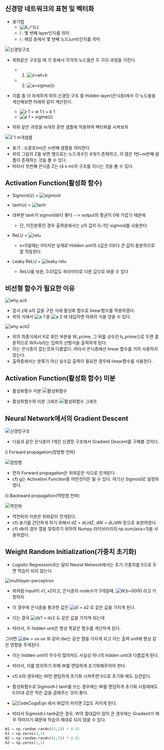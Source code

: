 ## 신경망 네트워크의 표현 및 벡터화


* 표기법
	- ![A_i^{L}](https://user-images.githubusercontent.com/46666862/71478013-b0ebb500-2830-11ea-979c-dbb15b94455f.gif)
	- l : 몇 번째 layer인지를 의미  
	- i : 해당 층에서 몇 번째 노드(unit)인지를 의미


![신경망구조](https://user-images.githubusercontent.com/46666862/71477954-6407de80-2830-11ea-9a5a-0d4131877e47.png)


* 위와같은 구조일 때 각 층에서 각각의 노드들은 두 가지 과정을 거친다.  
	- 1. ![z=wt+b](https://user-images.githubusercontent.com/46666862/71478142-674f9a00-2831-11ea-8cd9-3a3025ce0817.gif)
	- 2. ![a=sigma(z)](https://user-images.githubusercontent.com/46666862/71478141-674f9a00-2831-11ea-9795-042b7e548de8.gif)
	
	
* 이를 좀 더 자세하게 위의 신경망 구조 중 Hidden layer(은닉층)에서 각 노드들을 계산해보면 아래와 같이 계산된다.  
	- ![z 1  = w 1 t + b 1](https://user-images.githubusercontent.com/46666862/71478322-53586800-2832-11ea-9025-9cdbe9db532e.gif)
	- ![a 1 = sigma(z)](https://user-images.githubusercontent.com/46666862/71478320-53586800-2832-11ea-9f49-4c2c89678bec.gif)
	
	
* 위와 같은 과정을 m개의 훈련 샘플에 적용하여 벡터화를 시켜보자

![Z 1  m개샘플](https://user-images.githubusercontent.com/46666862/71478553-a979db00-2833-11ea-99ed-1953a80436b9.gif)
- 표기 : 소괄호(m)은 m번째 샘플을 의미한다.    
- 위의 그림의 Z를 보면 행으로는 노드개수인 4개가 존재하고, 각 열은 1번~m번째 샘플이 존재하는 것을 볼 수 있다.  
- 따라서 첫번째 은닉층 Z는 (4 x m)의 구조를 지니는 것을 볼 수 있다.



## Activation Function(활성화 함수)


* Sigmoid(z) = ![sigmoid](https://user-images.githubusercontent.com/46666862/71478859-16da3b80-2835-11ea-9c0b-d5fbec935ee4.gif)


* tanh(z) = ![tanh](https://user-images.githubusercontent.com/46666862/71478858-1641a500-2835-11ea-8e0b-269a4818c6b5.gif)


* 대부분 tanh가 sigmoid보다 좋다 --> output의 평균이 0에 가깝기 때문에
	- 단, 이진분류인 경우 출력층에서는 y의 값이 0~1인 sigmoid를 사용한다



* ReLU = ![relu](https://user-images.githubusercontent.com/46666862/71478861-16da3b80-2835-11ea-946b-c4a918cd5d4d.gif)
	- x<0일때는 0이지만 실제로 Hidden unit의 z값은 0보다 큰 값이 충분하므로 잘 작동한다

	
* Leaky ReLU = ![leaky relu](https://user-images.githubusercontent.com/46666862/71478860-16da3b80-2835-11ea-9117-2a943c6c0874.gif)
	- ReLU를 보완, 0.01값도 파라미터로 다른 값으로 바꿀 수 있다


## 비선형 함수가 필요한 이유


![why acti](https://user-images.githubusercontent.com/46666862/71479250-df6c8e80-2836-11ea-9dee-14fcec4125f1.gif)

- 앞서 z와 a의 값을 구한 식에 활성화 함수로 linear함수를 적용하였다.
- 위의 식에서 ![a 1](https://user-images.githubusercontent.com/46666862/71479309-25295700-2837-11ea-84ba-3bba55d048dc.gif) 을 ![a 2](https://user-images.githubusercontent.com/46666862/71479338-4c802400-2837-11ea-8a19-14c9d5b57bff.gif)
에 대입하면 아래의 식을 얻을 수 있다.


![why acti2](https://user-images.githubusercontent.com/46666862/71479249-df6c8e80-2836-11ea-9ffd-8c0c3f8c8341.gif)

- 위의 최종식에서 X로 묶인 부분을 W_prime, 그 뒤를 상수인 b_prime으로 두면 결론적으로 WX+b라는 입력의 선형식을 출력하게 된다.  
- 이는 은닉층이 없는것과 다름없다. 따라서 은닉층에선 linear 함수를 거의 사용하지 않는다.  
- 출력층에서는 분류가 아닌 실수값 출력이 필요한 경우에 linear함수를 사용한다.




## Activation Function(활성화 함수) 미분

- 활성화함수 미분
![활성화함수](https://user-images.githubusercontent.com/46666862/71479623-7ede5100-2838-11ea-837c-a681ba443d8f.PNG)


- 활성화함수와 미분 그래프
![활성화함수 그래프](https://user-images.githubusercontent.com/46666862/71479620-7e45ba80-2838-11ea-84c6-8e7e8aff9316.png)




## Neural Network에서의 Gradient Descent


![신경망구조](https://user-images.githubusercontent.com/46666862/71477954-6407de80-2830-11ea-9a5a-0d4131877e47.png)
- 다음과 같은 은닉층이 1개인 신경망 구조에서 Gradient Descent를 구해볼 것이다.  


i) Forward propagation(정방향 전파)

![정방향](https://user-images.githubusercontent.com/46666862/71502382-3b74f880-28b3-11ea-8e05-10735e2053df.gif)

- 먼저 Forward propagation은 위와같은 식으로 전개된다.  
- cf) g는 Activation Function중 어떤것이든 될 수 있다. 여기선 Sigmoid로 설정하였다.




ii) Backward propagation(역방향 전파)

![역전파](https://user-images.githubusercontent.com/46666862/71502381-3b74f880-28b3-11ea-9288-f356082ad80c.gif)

- 역전파의 미분은 위와같이 전개된다.   
- cf) 표기를 간단하게 하기 위해서 dZ = dL/dZ, dW = dL/dW 등으로 표현하였다.  
- cf) db의 경우 열을 맞춰주기 위하여 Numpy 라이브러리의 np.sum(axis=1)을 사용하였다.



## Weight Random Initialization(가중치 초기화)

- Logistic Regression과는 달리 Neural Network에서는 초기 가중치를 0으로 두면 학습이 되지 않는다.

![multilayer-perceptron](https://user-images.githubusercontent.com/46666862/71544323-5a61b080-29c1-11ea-90dc-3142fd711830.png)

- 위처럼 Input이 x1, x2이고, 은닉층의 node수가 3개일때,
![W,b=0000](https://user-images.githubusercontent.com/46666862/71544408-7023a580-29c2-11ea-93f4-11b366113de9.gif) 라고 가정하자

- 이 경우에 은닉층을 통과한 값은  ![a1 = a2](https://user-images.githubusercontent.com/46666862/71544412-70bc3c00-29c2-11ea-9348-7e196e1a7232.gif) 로 같은 값을 가지게 된다.  
- 이는 결국 ![dz1 = dz2](https://user-images.githubusercontent.com/46666862/71544411-70bc3c00-29c2-11ea-9bf0-2a55e7075022.gif) 도 같은 값을 가지게 되는데  
- 따라서, 두 hidden unit은 항상 똑같은 함수를 계산하게 된다.  

그러면 ![dw = uv uv](https://user-images.githubusercontent.com/46666862/71544410-70bc3c00-29c2-11ea-943e-beccf823a18c.gif) 와 같이 dw는 같은 열을 가지게 되고 이는 출력 unit에 항상 같은 영향을 주게된다.  
- 이는 hidden unit이 무수히 많아져도 사실상 하나의 hidden unit과 다름없게 된다.  
- 따라서, 이를 방지하기 위해 W를 랜덤하게 초기화해주어야 한다.  
- cf) b의 경우에는 W만 랜덤하게 초기화 시켜주면 0으로 초기화 해도 상관없다.  


- 활성화함수로 Sigmoid나 tanh를 쓰는 경우에는 W를 랜덤하게 초기화 시킬때에도 0.01과 같은 작은 값을 곱해주는 것이 좋다.  
- ![CodeCogsEqn](https://user-images.githubusercontent.com/46666862/71544500-a1e93c00-29c3-11ea-9681-7b68ad86ff5b.gif) 에서 W값이 커지면 Z값도 커지게 된다.  
- 따라서 Sigmoid나 tanh같은 경우, W의 절대값이 많이 큰 경우에는 Gradient가 매우 작아지기 떄문에 학습이 제대로 되지 않을 수 있다.


```python
W1 = np.random.randn((3,2)) * 0.01
b1 = np.zeros(3,1)
W2 = np.random.randn((1,3)) * 0.01
b2 = np.zeros(1,1)
```

